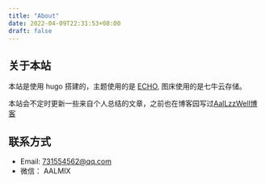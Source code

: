 ```yaml
---
title: "About"
date: 2022-04-09T22:31:53+08:00
draft: false
---
```


## 关于本站

本站是使用 hugo 搭建的，主题使用的是 [ECHO](https://github.com/forecho/hugo-theme-echo), 图床使用的是七牛云存储。

本站会不定时更新一些来自个人总结的文章，之前也在博客园写过[AalLzzWell博客](https://www.cnblogs.com/wubh/)

## 联系方式

* Email: 731554562@qq.com
* 微信： AALMIX

